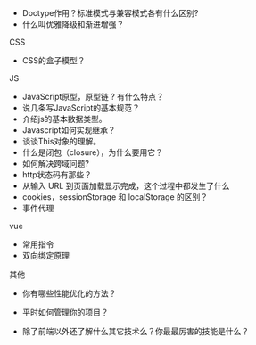   - Doctype作用？标准模式与兼容模式各有什么区别?
  - 什么叫优雅降级和渐进增强？

CSS
  - CSS的盒子模型？

JS
  - JavaScript原型，原型链 ? 有什么特点？
  - 说几条写JavaScript的基本规范？
  - 介绍js的基本数据类型。
  - Javascript如何实现继承？
  - 谈谈This对象的理解。
  - 什么是闭包（closure），为什么要用它？
  - 如何解决跨域问题?
  - http状态码有那些？
  - 从输入 URL 到页面加载显示完成，这个过程中都发生了什么
  - cookies，sessionStorage 和 localStorage 的区别？
  - 事件代理

vue
   - 常用指令
   - 双向绑定原理
   
其他
  - 你有哪些性能优化的方法？
  - 平时如何管理你的项目？

- 除了前端以外还了解什么其它技术么？你最最厉害的技能是什么？